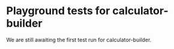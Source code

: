 # Playground tests for calculator-builder
We are still awaiting the first test run for calculator-builder.

